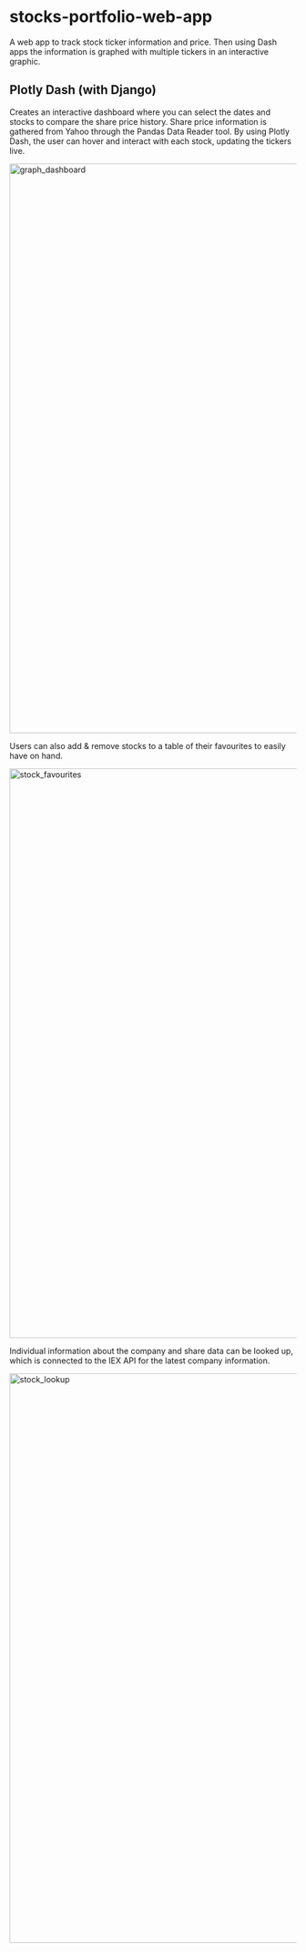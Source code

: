 # stocks-portfolio-web-app
A web app to track stock ticker information and price. Then using Dash apps the information is graphed with multiple tickers in an interactive graphic. 



## Plotly Dash (with Django)

Creates an interactive dashboard where you can select the dates and stocks to compare the share price history.
Share price information is gathered from Yahoo through the Pandas Data Reader tool. By using Plotly Dash, the user can hover and interact with each stock, updating the tickers live.

<img width="1000" alt="graph_dashboard" src="https://user-images.githubusercontent.com/68865367/98394324-778bf480-2052-11eb-95b3-c80cc57f9b5d.png">




Users can also add & remove  stocks to a table of their favourites to easily have on hand.

<img width="1000" alt="stock_favourites" src="https://user-images.githubusercontent.com/68865367/98394334-7c50a880-2052-11eb-8a6f-94d48a965ce8.png">




Individual information about the company and share data can be looked up, which is connected to the IEX API for the latest company information.

<img width="1000" alt="stock_lookup" src="https://user-images.githubusercontent.com/68865367/98394340-7fe42f80-2052-11eb-8bac-df457eeb1ae1.png">
